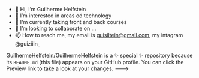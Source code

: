 - 👋 Hi, I’m Guilherme Helfstein
- 👀 I’m interested in areas od technology
- 🌱 I'm currently taking front and back courses
- 💞️ I’m looking to collaborate on ...
- 📫 How to reach me, my email is guisiltein@gmail.com, my intagram @guiziiin_

GuilhermeHelfstein/GuilhermeHelfstein is a ✨ special ✨ repository because its `README.md` (this file) appears on your GitHub profile.
You can click the Preview link to take a look at your changes.
--->
